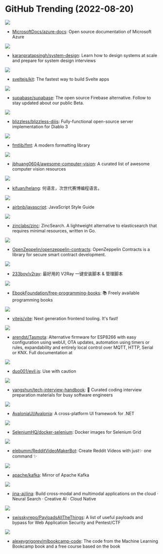 # GitHub Trending (2022-08-20)

![](https://img.shields.io/badge/PowerShell-New%2046-green?style=flat-square&logo=appveyor)
- [MicrosoftDocs/azure-docs](https://github.com/MicrosoftDocs/azure-docs): Open source documentation of Microsoft Azure

![](https://img.shields.io/badge/none-New%201-green?style=flat-square&logo=appveyor)
- [karanpratapsingh/system-design](https://github.com/karanpratapsingh/system-design): Learn how to design systems at scale and prepare for system design interviews

![](https://img.shields.io/badge/JavaScript-New%2025-green?style=flat-square&logo=appveyor)
- [sveltejs/kit](https://github.com/sveltejs/kit): The fastest way to build Svelte apps

![](https://img.shields.io/badge/TypeScript-New%20226-green?style=flat-square&logo=appveyor)
- [supabase/supabase](https://github.com/supabase/supabase): The open source Firebase alternative. Follow to stay updated about our public Beta.

![](https://img.shields.io/badge/C%23-New%2069-green?style=flat-square&logo=appveyor)
- [blizzless/blizzless-diiis](https://github.com/blizzless/blizzless-diiis): Fully-functional open-source server implementation for Diablo 3

![](https://img.shields.io/badge/C%2B%2B-New%2081-green?style=flat-square&logo=appveyor)
- [fmtlib/fmt](https://github.com/fmtlib/fmt): A modern formatting library

![](https://img.shields.io/badge/none-New%2068-green?style=flat-square&logo=appveyor)
- [jbhuang0604/awesome-computer-vision](https://github.com/jbhuang0604/awesome-computer-vision): A curated list of awesome computer vision resources

![](https://img.shields.io/badge/Python-New%20370-green?style=flat-square&logo=appveyor)
- [kifuan/helang](https://github.com/kifuan/helang): 何语言，次世代赛博编程语言。

![](https://img.shields.io/badge/JavaScript-New%2075-green?style=flat-square&logo=appveyor)
- [airbnb/javascript](https://github.com/airbnb/javascript): JavaScript Style Guide

![](https://img.shields.io/badge/Go-New%20119-green?style=flat-square&logo=appveyor)
- [zinclabs/zinc](https://github.com/zinclabs/zinc): ZincSearch. A lightweight alternative to elasticsearch that requires minimal resources, written in Go.

![](https://img.shields.io/badge/JavaScript-New%2011-green?style=flat-square&logo=appveyor)
- [OpenZeppelin/openzeppelin-contracts](https://github.com/OpenZeppelin/openzeppelin-contracts): OpenZeppelin Contracts is a library for secure smart contract development.

![](https://img.shields.io/badge/Shell-New%2014-green?style=flat-square&logo=appveyor)
- [233boy/v2ray](https://github.com/233boy/v2ray): 最好用的 V2Ray 一键安装脚本 & 管理脚本

![](https://img.shields.io/badge/none-New%20137-green?style=flat-square&logo=appveyor)
- [EbookFoundation/free-programming-books](https://github.com/EbookFoundation/free-programming-books): 📚 Freely available programming books

![](https://img.shields.io/badge/TypeScript-New%2064-green?style=flat-square&logo=appveyor)
- [vitejs/vite](https://github.com/vitejs/vite): Next generation frontend tooling. It's fast!

![](https://img.shields.io/badge/C-New%209-green?style=flat-square&logo=appveyor)
- [arendst/Tasmota](https://github.com/arendst/Tasmota): Alternative firmware for ESP8266 with easy configuration using webUI, OTA updates, automation using timers or rules, expandability and entirely local control over MQTT, HTTP, Serial or KNX. Full documentation at

![](https://img.shields.io/badge/JavaScript-New%2081-green?style=flat-square&logo=appveyor)
- [duo001/evil.js](https://github.com/duo001/evil.js): Use with caution

![](https://img.shields.io/badge/JavaScript-New%20172-green?style=flat-square&logo=appveyor)
- [yangshun/tech-interview-handbook](https://github.com/yangshun/tech-interview-handbook): 💯 Curated coding interview preparation materials for busy software engineers

![](https://img.shields.io/badge/C%23-New%2019-green?style=flat-square&logo=appveyor)
- [AvaloniaUI/Avalonia](https://github.com/AvaloniaUI/Avalonia): A cross-platform UI framework for .NET

![](https://img.shields.io/badge/Shell-New%205-green?style=flat-square&logo=appveyor)
- [SeleniumHQ/docker-selenium](https://github.com/SeleniumHQ/docker-selenium): Docker images for Selenium Grid

![](https://img.shields.io/badge/Python-New%2036-green?style=flat-square&logo=appveyor)
- [elebumm/RedditVideoMakerBot](https://github.com/elebumm/RedditVideoMakerBot): Create Reddit Videos with just✨ one command ✨

![](https://img.shields.io/badge/Java-New%204-green?style=flat-square&logo=appveyor)
- [apache/kafka](https://github.com/apache/kafka): Mirror of Apache Kafka

![](https://img.shields.io/badge/Python-New%2022-green?style=flat-square&logo=appveyor)
- [jina-ai/jina](https://github.com/jina-ai/jina): Build cross-modal and multimodal applications on the cloud · Neural Search · Creative AI · Cloud Native

![](https://img.shields.io/badge/Python-New%2043-green?style=flat-square&logo=appveyor)
- [swisskyrepo/PayloadsAllTheThings](https://github.com/swisskyrepo/PayloadsAllTheThings): A list of useful payloads and bypass for Web Application Security and Pentest/CTF

![](https://img.shields.io/badge/Jupyter%20Notebook-New%2089-green?style=flat-square&logo=appveyor)
- [alexeygrigorev/mlbookcamp-code](https://github.com/alexeygrigorev/mlbookcamp-code): The code from the Machine Learning Bookcamp book and a free course based on the book


